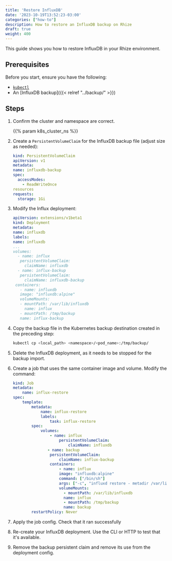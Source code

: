 ```yaml
---
title: 'Restore InfluxDB'
date: '2023-10-19T13:52:23-03:00'
categories: ["how-to"]
description: How to restore an InfluxDB backup on Rhize
draft: true
weight: 400
---
```



This guide shows you how to restore InfluxDB in your Rhize environment.

## Prerequisites

Before you start, ensure you have the following:

- [`kubectl`](https://kubernetes.io/docs/tasks/tools/)
- An [InfluxDB backup]({{< relref "../backup/" >}})

## Steps

1. Confirm the cluster and namespace are correct.

    {{% param k8s_cluster_ns %}}

1.  Create a `PersistentVolumeClaim` for the InfluxDB backup file
(adjust size as needed):

    ```yaml
    kind: PersistentVolumeClaim
    apiVersion: v1
    metadata:
    name: influxdb-backup
    spec:
      accessModes:
        - ReadWriteOnce
    resources
    requests:
      storage: 1Gi
    ```

1. Modify the Influx deployment:

    ```yaml
    apiVersion: extensions/v1beta1
    kind: Deployment
    metadata:
    name: influxdb
    labels:
    name: influxdb
    ...
    volumes:
      - name: influx
       persistentVolumeClaim:
         claimName: influxdb
      - name: influx-backup
       persistentVolumeClaim:
         claimName: influxdb-backup
     containers:
       - name: influxdb
       image: "influxdb:alpine"
       volumeMounts:
       - mountPath: /var/lib/influxdb
         name: influx
       - mountPath: /tmp/backup
       name: influx-backup
     ```


1. Copy the backup file in the Kubernetes backup destination created in the preceding step:

     ```bash
     kubectl cp <local_path> <namespace>/<pod_name>:/tmp/backup/
     ```

1. Delete the InfluxDB deployment, as it needs to be stopped for the backup import.
1. Create a job that uses the same container image and volume. Modify the command:

    ```yaml
    kind: Job
    metadata:
        name: influx-restore
    spec:
        template:
            metadata:
                name: influx-restore
                labels:
                    task: influx-restore
            spec:
                volumes:
                    - name: influx
                        persistentVolumeClaim:
                            claimName: influxdb
                   - name: backup
                    persistentVolumeClaim:
                        claimName: influx-backup
                    containers:
                        - name: influx
                        image: "influxdb:alpine"
                        command: ["/bin/sh"]
                        args: ["-c", "influxd restore - metadir /var/lib/influxdb/meta -database <your_db_here> -datadir /var/lib/influxdb/data /tmp/backup/"]
                        volumeMounts:
                          - mountPath: /var/lib/influxdb
                          name: influx
                          - mountPath: /tmp/backup
                          name: backup
            restartPolicy: Never
    ```

1. Apply the job config. Check that it ran successfully

1. Re-create your InfluxDB deployment. Use the CLI or HTTP to test that it's available.
1. Remove the backup persistent claim and remove its use from the deployment config.
